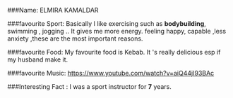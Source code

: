 ###Name:
ELMIRA KAMALDAR

###favourite Sport:
Basically I like exercising such as **bodybuilding**, swimming , jogging ..
It gives me more energy. feeling happy, capable ,less anxiety ,these are the most important reasons.

###favourite Food:
My favourite food is Kebab. It 's really delicious esp if my husband make it.

###favourite Music:
https://www.youtube.com/watch?v=aiQ44jI93BAc

###Interesting Fact :
I was a sport instructor for **7** years.
